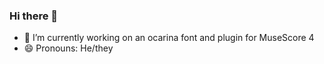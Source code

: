 ### Hi there 👋

- 🔭 I’m currently working on an ocarina font and plugin for MuseScore 4
- 😄 Pronouns: He/they

<!--
**BasvdL6/BasvdL6** is a ✨ _special_ ✨ repository because its `README.md` (this file) appears on your GitHub profile.

Here are some ideas to get you started:

- 🌱 I’m currently learning ...
- 👯 I’m looking to collaborate on ...
- 🤔 I’m looking for help with ...
- 💬 Ask me about ...
- 📫 How to reach me: ...

- ⚡ Fun fact: ...
-->
